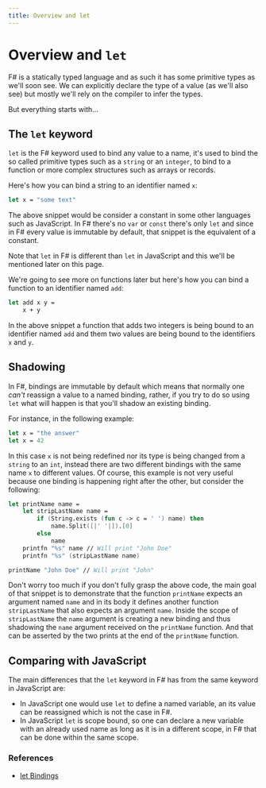 ```yaml
---
title: Overview and let
---
```


# Overview and `let`

F# is a statically typed language and as such it has some primitive types as we'll soon see. We can explicitly declare the type of a value (as we'll also see) but mostly we'll rely on the compiler to infer the types.

But everything starts with...

## The `let` keyword

`let` is the F# keyword used to bind any value to a name, it's used to bind the so called primitive types such as a `string` or an `integer`, to bind to a function or more complex structures such as arrays or records.

Here's how you can bind a string to an identifier named `x`:

```fsharp
let x = "some text"
```

The above snippet would be consider a constant in some other languages such as JavaScript. In F# there's no `var` or `const` there's only `let` and since in F# every value is immutable by default, that snippet is the equivalent of a constant.

Note that `let` in F# is different than `let` in JavaScript and this we'll be mentioned later on this page.

We're going to see more on functions later but here's how you can bind a function to an identifier named `add`:

```fsharp
let add x y =
    x + y
```

In the above snippet a function that adds two integers is being bound to an identifier named `add` and them two values are being bound to the identifiers `x` and `y`.

## Shadowing

In F#, bindings are immutable by default which means that normally one _can't_ reassign a value to a named binding, rather, if you try to do so using `let` what will happen is that you'll shadow an existing binding.

For instance, in the following example:

```fsharp
let x = "the answer"
let x = 42
```

In this case `x` is not being redefined nor its type is being changed from a `string` to an `int`, instead there are two different bindings with the same name `x` to different values. Of course, this example is not very useful because one binding is happening right after the other, but consider the following:

```fsharp
let printName name =
    let stripLastName name =
        if (String.exists (fun c -> c = ' ') name) then
            name.Split([|' '|]).[0]
        else
            name
    printfn "%s" name // Will print "John Doe"
    printfn "%s" (stripLastName name)

printName "John Doe" // Will print "John"
```

Don't worry too much if you don't fully grasp the above code, the main goal of that snippet is to demonstrate that the function `printName` expects an argument named `name` and in its body it defines another function `stripLastName` that also expects an argument `name`. Inside the scope of `stripLastName` the `name` argument is creating a new binding and thus shadowing the `name` argument received on the `printName` function. And that can be asserted by the two prints at the end of the `printName` function.

## Comparing with JavaScript

The main differences that the `let` keyword in F# has from the same keyword in JavaScript are:

- In JavaScript one would use `let` to define a named variable, an its value can be reassigned which is not the case in F#.
- In JavaScript `let` is scope bound, so one can declare a new variable with an already used name as long as it is in a different scope, in F# that can be done within the same scope.

### References

- [let Bindings](https://docs.microsoft.com/en-us/dotnet/fsharp/language-reference/functions/let-bindings)
